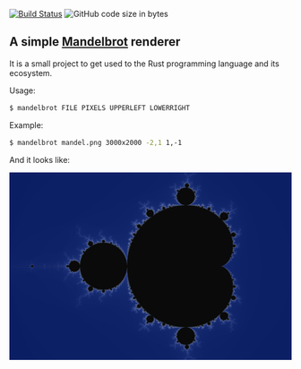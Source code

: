 [![Build Status](https://travis-ci.org/simoninator/mandelbrot_render.svg?branch=master)](https://travis-ci.org/simoninator/mandelbrot_render) ![GitHub code size in bytes](https://img.shields.io/github/languages/code-size/simoninator/mandelbrot_render)

A simple [Mandelbrot](https://en.wikipedia.org/wiki/Mandelbrot_set) renderer
----------------------------

It is a small project to get used to the Rust programming language and its ecosystem.

Usage:
```bash
$ mandelbrot FILE PIXELS UPPERLEFT LOWERRIGHT
```

Example:
```bash
$ mandelbrot mandel.png 3000x2000 -2,1 1,-1
```

And it looks like:

![mandelbrot](./example/mandelbrot.png)

